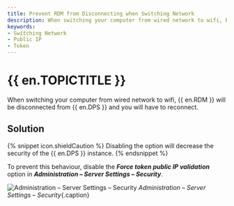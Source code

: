 ```yaml
---
title: Prevent RDM from Disconnecting when Switching Network
description: When switching your computer from wired network to wifi, Remote Desktop Manager will be disconnected from Devolutions Server and you will have to reconnect.
keywords:
- Switching Network
- Public IP
- Token
---
```

# {{ en.TOPICTITLE }} 
When switching your computer from wired network to wifi, {{ en.RDM }} will be disconnected from {{ en.DPS }} and you will have to reconnect.  

## Solution 
{% snippet icon.shieldCaution %} 
Disabling the option will decrease the security of the {{ en.DPS }} instance. 
{% endsnippet %}
 
To prevent this behaviour, disable the ***Force token public IP validation*** option in ***Administration – Server Settings – Security***. 

![Administration – Server Settings – Security](/img/en/kb/KB8094.png) 
*Administration – Server Settings – Security*{.caption}